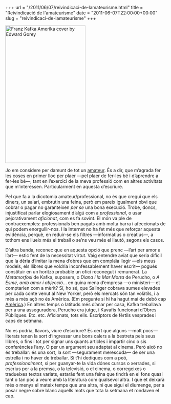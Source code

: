 +++
url = "/2011/06/07/reivindicaci-de-lamateurisme.html"
title = "Reivindicació de l'amateurisme"
date = "2011-06-07T22:00:00+00:00"
slug = "reivindicaci-de-lamateurisme"
+++

<img title="Franz Kafka America cover by Edward Gorey" src="http://www.carlesbellver.net/pics/gorey_kafka.jpg" alt="Franz Kafka Amerika cover by Edward Gorey" width="250" height="430" />

Jo em considere per damunt de tot un [amateur](http://fr.wikipedia.org/wiki/Amateur). És a dir, que m’agrada fer les coses en primer lloc per plaer —pel plaer de fer-les bé i d’aprendre a fer-les bé—, tant en l’exercici de la meva professió com en altres activitats que m’interessen. Particularment en aquesta d’escriure.

Pel que fa a la dicotomia amateur/professional, no és que cregui que els diners, un salari, embrutin una feina, però em pareix igualment obvi que cobrar o pagar no garanteixen *per se* una bona execució. Trobe, doncs, injustificat parlar elogiosament d’algú com a *professional*, o usar pejorativament *aficionat*, com es fa sovint. El món va ple de contraexemples: professionals ben pagats amb molta barra i afeccionats de qui podem enorgullir-nos. I la Internet no ha fet més que reforçar aquesta evidència, perquè, en reduir-se els filtres —informatius o creatius—, a tothom ens llueix més el treball o se’ns veu més el llautó, segons els casos.

D’altra banda, reconec que en aquesta opció que prenc —l’art per amor a l’art— estic fent de la necessitat virtut. Vaig entendre aviat que seria difícil que la dèria d’imitar la mena d’obres que em complaïa llegir —els meus models, els llibres que voldria inconfessablement haver escrit— pogués constituir en un horitzó probable un ofici reconegut i remunerat. La *Metamorfosi* de Kafka, suposem, o *Diana i la Mar Morta* de Perucho, o *A Esmé, amb amor i abjecció*… en quina mena d’empresa —o ministeri— et comptarien com a mèrit? Sí, ho sé, que Salinger cobrava sumes elevades per cada conte venut al New Yorker, però els mercats són tan volàtils, i a més a més açò no és Amèrica. (Em pregunte si hi ha hagut mai de debò cap [Amèrica](http://en.wikipedia.org/wiki/Amerika_(novel)).) En altres temps o latituds més d’anar per casa, Kafka treballava per a una asseguradora, Perucho era jutge, i Kavafis funcionari d’Obres Públiques. Etc. etc. Aficionats, tots ells. Escriptors de fèrtils vesprades i caps de setmana.

No es podria, llavors, viure d’escriure? És cert que alguns —molt pocs— literats tenen la sort d’ingressar uns bons calers a la bestreta pels seus llibres, o fins i tot per signar uns quants articles i impartir cinc o sis conferències l’any. O per un argument seu adaptat al cinema. Però això no és treballar: és una sort, la sort —segurament merescuda— de ser una estrella i no haver de treballar. Si t’hi dediques com a peó, *professionalment*, si per guanyar-te la vida dónes cursos o xerrades, si escrius per a la premsa, o la televisió, o el cinema, o corregeixes o tradueixes textos variats, estaràs fent una feina que tindrà en el fons quasi tant o tan poc a veure amb la literatura com qualsevol altra. I que et deixarà més o menys el mateix temps que una altra, ni que sigui el diumenge, per a posar negre sobre blanc aquells mots que tota la setmana et rondaven el cap.